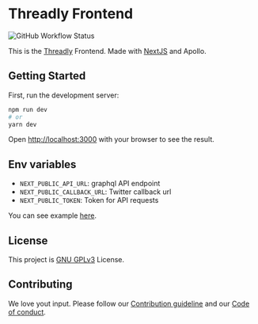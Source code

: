 # Threadly Frontend
![GitHub Workflow Status](https://img.shields.io/github/workflow/status/ragnarok22/threadly/Lint?label=Lint)

This is the [Threadly](https://app.threadly.app) Frontend. Made with [NextJS](https://nextjs.org) and Apollo.

## Getting Started

First, run the development server:

```bash
npm run dev
# or
yarn dev
```

Open [http://localhost:3000](http://localhost:3000) with your browser to see the result.

## Env variables
- `NEXT_PUBLIC_API_URL`: graphql API endpoint
- `NEXT_PUBLIC_CALLBACK_URL`: Twitter callback url
- `NEXT_PUBLIC_TOKEN`: Token for API requests

You can see example [here](.env.example).

## License
This project is [GNU GPLv3](LICENSE) License.

## Contributing
We love yout input. Please follow our [Contribution guideline](CONTRIBUTING.md) and our [Code of conduct](CODE_OF_CONDUCT.md).
